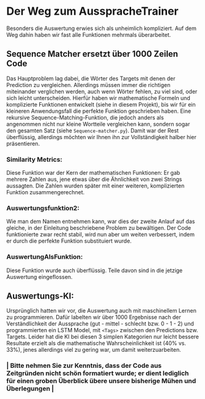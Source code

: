 # Der Weg zum AusspracheTrainer
Besonders die Auswertung erwies sich als unheimlich kompliziert. Auf dem Weg dahin haben wir fast alle Funktionen mehrmals überarbeitet.

## Sequence Matcher ersetzt über 1000 Zeilen Code
Das Hauptproblem lag dabei, die Wörter des Targets mit denen der Prediction zu vergleichen. Allerdings müssen immer die richtigen miteinander verglichen werden, auch wenn Wörter fehlen, zu viel sind, oder sich leicht unterscheiden. Hierfür haben wir mathematische Formeln und komplizierte Funktionen entwickelt (siehe in diesem Projekt), bis wir für ein kleineren Anwendungsfall die perfekte Funktion geschrieben haben. Eine rekursive Sequence-Matching-Funktion, die jedoch anders als angenommen nicht nur kleine Wortteile vergleichen kann, sondern sogar den gesamten Satz (siehe `Sequence-matcher.py`). Damit war der Rest überflüssig, allerdings möchten wir Ihnen ihn zur Vollständigkeit halber hier präsentieren.


### Similarity Metrics:
Diese Funktion war der Kern der mathematischen Funktionen: Er gab mehrere Zahlen aus, jene etwas über die Ähnlichkeit von zwei Strings aussagten. Die Zahlen wurden später mit einer weiteren, komplizierten Funktion zusammengerechnet.

### Auswertungsfunktion2:
Wie man dem Namen entnehmen kann, war dies der zweite Anlauf auf das gleiche, in der Einleitung beschriebene Problem zu bewältigen. Der Code funktionierte zwar recht stabil, wird nun aber um weiten verbessert, indem er durch die perfekte Funktion substituiert wurde. 

### AuswertungAlsFunktion:
Diese Funktion wurde auch überflüssig. Teile davon sind in die jetzige Auswertung eingeflossen.

## Auswertungs-KI:
Ursprünglich hatten wir vor, die Auswertung auch mit maschinellem Lernen zu programmieren. Dafür labelten wir über 1000 Ergebnisse nach der Verständlichkeit der Aussprache (gut - mittel - schlecht bzw. 0 - 1 - 2) und programmierten ein LSTM Model, mit `<Tags>` zwischen den Predictions bzw. Targets. Leider hat die KI bei diesen 3 simplen Kategorien nur leicht bessere Resultate erzielt als die mathematische Wahrscheinlichkeit ist (40% vs. 33%), jenes allerdings viel zu gering war, um damit weiterzuarbeiten.

### | Bitte nehmen Sie zur Kenntnis, dass der Code aus Zeitgründen nicht schön formatiert wurde; er dient lediglich für einen groben Überblick übere unsere bisherige Mühen und Überlegungen |

